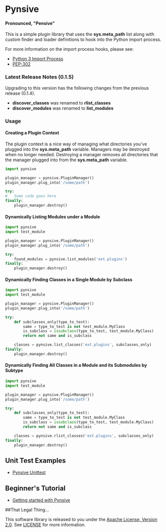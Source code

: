 # Pynsive
#### Pronounced, "Pensive"

This is a simple plugin library that uses the **sys.meta_path** list along with custom finder and loader definitions to hook into the Python import process.

For more information on the import process hooks, please see:

* [Python 3 Import Process](http://docs.python.org/3/reference/import.html)
* [PEP-302](http://www.python.org/dev/peps/pep-0302/)


### Latest Release Notes (0.1.5)

Upgrading to this version has the following changes from the previous
release (0.1.4).

* **discover_classes** was renamed to **rlist_classes**
* **discover_modules** was renamed to **list_modules**


### Usage

#### Creating a Plugin Context

The plugin context is a nice way of managing what directories you've plugged
into the **sys.meta_path** variable. Managers may be destroyed when no longer
needed. Destroying a manager removes all directories that the manager
plugged into from the **sys.meta_path** variable.

```python
import pynsive

plugin_manager = pynsive.PluginManager()
plugin_manager.plug_into('/some/path')

try:
#   Some code goes here
finally:
    plugin_manager.destroy()
```

#### Dynamically Listing Modules under a Module

```python
import pynsive
import test_module

plugin_manager = pynsive.PluginManager()
plugin_manager.plug_into('/some/path')

try:
    found_modules = pynsive.list_modules('ext.plugins')
finally:
    plugin_manager.destroy()
```

#### Dynamically Finding Classes in a Single Module by Subclass

```python
import pynsive
import test_module

plugin_manager = pynsive.PluginManager()
plugin_manager.plug_into('/some/path')

try:
    def subclasses_only(type_to_test):
        same = type_to_test is not test_module.MyClass
        is_subclass = issubclass(type_to_test, test_module.MyClass)
        return not same and is_subclass

    classes = pynsive.list_classes('ext.plugins', subclasses_only)
finally:
    plugin_manager.destroy()
```

#### Dynamically Finding All Classes in a Module and its Submodules by Subtype

```python
import pynsive
import test_module

plugin_manager = pynsive.PluginManager()
plugin_manager.plug_into('/some/path')

try:
    def subclasses_only(type_to_test):
        same = type_to_test is not test_module.MyClass
        is_subclass = issubclass(type_to_test, test_module.MyClass)
        return not same and is_subclass

    classes = pynsive.rlist_classes('ext.plugins', subclasses_only)
finally:
    plugin_manager.destroy()
```

## Unit Test Examples
* [Pynsive Unittest](https://github.com/zinic/pynsive/blob/master/tests/plugin_test.py)

## Beginner's Tutorial
* [Getting started with Pynsive](http://www.giantflyingsaucer.com/blog/?p=4634)

##That Legal Thing...

This software library is released to you under the [Apache License, Version 2.0](http://www.apache.org/licenses/LICENSE-2.0.html). See [LICENSE](https://github.com/zinic/pynsive/blob/master/LICENSE) for more information.
